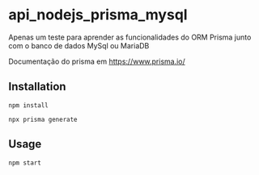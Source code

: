 # api_nodejs_prisma_mysql
Apenas um teste para aprender as funcionalidades do ORM Prisma junto com o banco de dados MySql ou MariaDB

Documentação do prisma em https://www.prisma.io/

## Installation
```
npm install

npx prisma generate
```

## Usage
```
npm start
```


